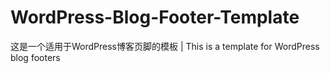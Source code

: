 # WordPress-Blog-Footer-Template
这是一个适用于WordPress博客页脚的模板 | This is a template for WordPress blog footers
